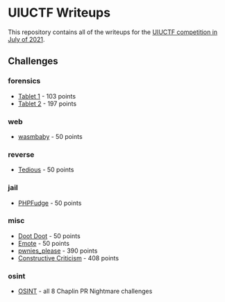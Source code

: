 # UIUCTF Writeups
This repository contains all of the writeups for the [UIUCTF competition in July of 2021](https://ctftime.org/event/1372). 

## Challenges

### forensics

* [Tablet 1](https://github.com/BYU-CTF-group/writeups-uiuctf/tree/main/tablet1) - 103 points
* [Tablet 2](https://github.com/BYU-CTF-group/writeups-uiuctf/tree/main/tablet2) - 197 points

### web

* [wasmbaby](https://github.com/BYU-CTF-group/writeups-uiuctf/tree/main/wasmbaby) - 50 points

### reverse

* [Tedious](https://github.com/BYU-CTF-group/writeups-uiuctf/tree/main/tedious) - 50 points

### jail

* [PHPFudge](https://github.com/BYU-CTF-group/writeups-uiuctf/tree/main/phpfudge) - 50 points

### misc

* [Doot Doot](https://github.com/BYU-CTF-group/writeups-uiuctf/tree/main/dootdoot) - 50 points
* [Emote](https://github.com/BYU-CTF-group/writeups-uiuctf/tree/main/emote) - 50 points
* [pwnies_please](https://github.com/BYU-CTF-group/writeups-uiuctf/tree/main/pwnies_please) - 390 points
* [Constructive Criticism](https://github.com/BYU-CTF-group/writeups-uiuctf/tree/main/Constructive%20Criticism) - 408 points

### osint

* [OSINT](https://github.com/BYU-CTF-group/writeups-uiuctf/tree/main/OSINT_Charlie) - all 8 Chaplin PR Nightmare challenges
